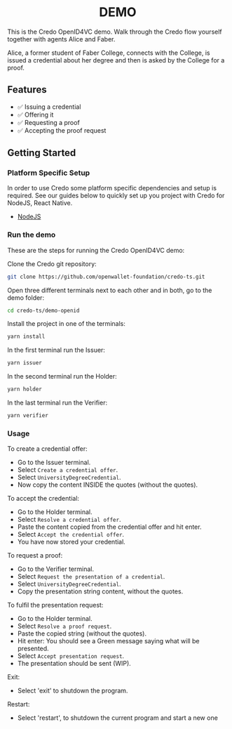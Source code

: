 <h1 align="center"><b>DEMO</b></h1>

This is the Credo OpenID4VC demo. Walk through the Credo flow yourself together with agents Alice and Faber.

Alice, a former student of Faber College, connects with the College, is issued a credential about her degree and then is asked by the College for a proof.

## Features

- ✅ Issuing a credential
- ✅ Offering it
- ✅ Requesting a proof
- ✅ Accepting the proof request

## Getting Started

### Platform Specific Setup

In order to use Credo some platform specific dependencies and setup is required. See our guides below to quickly set up you project with Credo for NodeJS, React Native.

- [NodeJS](https://credo.js.org/guides/getting-started/installation/nodejs)

### Run the demo

These are the steps for running the Credo OpenID4VC demo:

Clone the Credo git repository:

```sh
git clone https://github.com/openwallet-foundation/credo-ts.git
```

Open three different terminals next to each other and in both, go to the demo folder:

```sh
cd credo-ts/demo-openid
```

Install the project in one of the terminals:

```sh
yarn install
```

In the first terminal run the Issuer:

```sh
yarn issuer
```

In the second terminal run the Holder:

```sh
yarn holder
```

In the last terminal run the Verifier:

```sh
yarn verifier
```

### Usage

To create a credential offer:

- Go to the Issuer terminal.
- Select `Create a credential offer`.
- Select `UniversityDegreeCredential`.
- Now copy the content INSIDE the quotes (without the quotes).

To accept the credential:

- Go to the Holder terminal.
- Select `Resolve a credential offer`.
- Paste the content copied from the credential offer and hit enter.
- Select `Accept the credential offer`.
- You have now stored your credential.

To request a proof:

- Go to the Verifier terminal.
- Select `Request the presentation of a credential`.
- Select `UniversityDegreeCredential`.
- Copy the presentation string content, without the quotes.

To fulfil the presentation request:

- Go to the Holder terminal.
- Select `Resolve a proof request`.
- Paste the copied string (without the quotes).
- Hit enter: You should see a Green message saying what will be presented.
- Select `Accept presentation request`.
- The presentation should be sent (WIP).

Exit:

- Select 'exit' to shutdown the program.

Restart:

- Select 'restart', to shutdown the current program and start a new one
